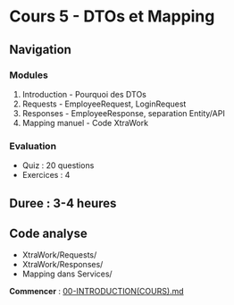 # Cours 5 - DTOs et Mapping

## Navigation

### Modules
1. Introduction - Pourquoi des DTOs
2. Requests - EmployeeRequest, LoginRequest
3. Responses - EmployeeResponse, separation Entity/API
4. Mapping manuel - Code XtraWork

### Evaluation
- Quiz : 20 questions
- Exercices : 4

## Duree : 3-4 heures

## Code analyse
- XtraWork/Requests/
- XtraWork/Responses/
- Mapping dans Services/

**Commencer** : [00-INTRODUCTION(COURS).md](./00-INTRODUCTION(COURS).md)

